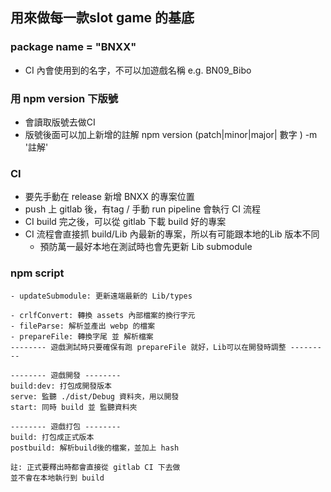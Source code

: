 ## 用來做每一款slot game 的基底
### package name = "BNXX" 
- CI 內會使用到的名字，不可以加遊戲名稱 e.g. BN09_Bibo

### 用 npm version 下版號
- 會讀取版號去做CI
- 版號後面可以加上新增的註解
    npm version (patch|minor|major| 數字 ) -m '註解'

### CI
- 要先手動在 release 新增 BNXX 的專案位置
- push 上 gitlab 後，有tag / 手動 run pipeline 會執行 CI 流程
- CI build 完之後，可以從 gitlab 下載 build 好的專案
- CI 流程會直接抓 build/Lib 內最新的專案，所以有可能跟本地的Lib 版本不同
    - 預防萬一最好本地在測試時也會先更新 Lib submodule

### npm script
    - updateSubmodule: 更新遠端最新的 Lib/types 

    - crlfConvert: 轉換 assets 內部檔案的換行字元
    - fileParse: 解析並產出 webp 的檔案
    - prepareFile: 轉換字尾 並 解析檔案
    -------- 遊戲測試時只要確保有跑 prepareFile 就好，Lib可以在開發時調整 ---------

    -------- 遊戲開發 --------
    build:dev: 打包成開發版本
    serve: 監聽 ./dist/Debug 資料夾，用以開發
    start: 同時 build 並 監聽資料夾

    -------- 遊戲打包 --------
    build: 打包成正式版本
    postbuild: 解析build後的檔案，並加上 hash
    
    註: 正式要釋出時都會直接從 gitlab CI 下去做
    並不會在本地執行到 build